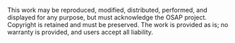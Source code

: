 This work may be reproduced, modified, distributed, performed, and
displayed for any purpose, but must acknowledge the OSAP project.
Copyright is retained and must be preserved. The work is provided as is;
no warranty is provided, and users accept all liability.